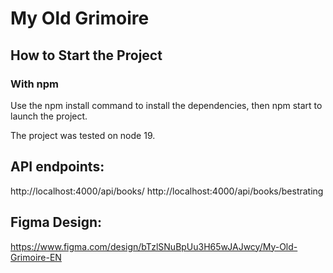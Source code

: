 # My Old Grimoire

## How to Start the Project

### With npm

Use the npm install command to install the dependencies, then npm start to launch the project.

The project was tested on node 19.

## API endpoints:

http://localhost:4000/api/books/
http://localhost:4000/api/books/bestrating

## Figma Design:

https://www.figma.com/design/bTzlSNuBpUu3H65wJAJwcy/My-Old-Grimoire-EN
